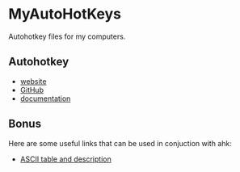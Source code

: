 # MyAutoHotKeys
Autohotkey files for my computers.

## Autohotkey
- [website](https://www.autohotkey.com/)
- [GitHub](https://github.com/AutoHotkey/AutoHotkey)
- [documentation](https://www.autohotkey.com/docs/AutoHotkey.htm)

## Bonus
Here are some useful links that can be used in conjuction with ahk:
- [ASCII table and description](http://www.asciitable.com/)
